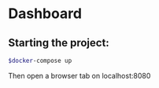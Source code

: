 # Dashboard

## Starting the project:

```bash
$docker-compose up
```

Then open a browser tab on localhost:8080

